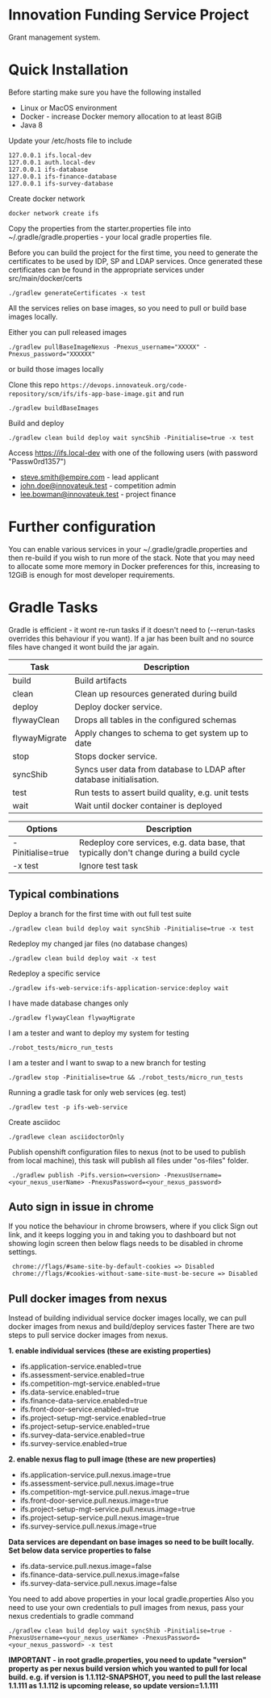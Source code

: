 # Innovation Funding Service Project

Grant management system.

# Quick Installation

Before starting make sure you have the following installed

* Linux or MacOS environment
* Docker - increase Docker memory allocation to at least 8GiB
* Java 8

Update your /etc/hosts file to include

```
127.0.0.1 ifs.local-dev
127.0.0.1 auth.local-dev
127.0.0.1 ifs-database
127.0.0.1 ifs-finance-database
127.0.0.1 ifs-survey-database
```

Create docker network

    docker network create ifs

Copy the properties from the starter.properties file into ~/.gradle/gradle.properties - your local gradle properties
file.

Before you can build the project for the first time, you need to generate the certificates to be used by IDP, SP and LDAP services.
Once generated these certificates can be found in the appropriate services under src/main/docker/certs

    ./gradlew generateCertificates -x test


All the services relies on base images, so you need to pull or build base images locally.

Either you can pull released images 

    ./gradlew pullBaseImageNexus -Pnexus_username="XXXXX" -Pnexus_password="XXXXXX"

or build those images locally 

Clone this repo `https://devops.innovateuk.org/code-repository/scm/ifs/ifs-app-base-image.git`
and run 

    ./gradlew buildBaseImages

Build and deploy

    ./gradlew clean build deploy wait syncShib -Pinitialise=true -x test

Access https://ifs.local-dev with one of the following users (with password "Passw0rd1357")

* steve.smith@empire.com - lead applicant
* john.doe@innovateuk.test - competition admin
* lee.bowman@innovateuk.test - project finance

# Further configuration

You can enable various services in your ~/.gradle/gradle.properties and then re-build if you wish to run more of the
stack.  Note that you may need to allocate some more memory in Docker preferences for this, increasing to 12GiB is
enough for most developer requirements.

# Gradle Tasks

Gradle is efficient - it wont re-run tasks if it doesn't need to (--rerun-tasks overrides this behaviour if you want).
If a jar has been built and no source files have changed it wont build the jar again.


| Task          | Description
|---------------|--------------
| build         | Build artifacts
| clean         | Clean up resources generated during build
| deploy        | Deploy docker service.
| flywayClean   | Drops all tables in the configured schemas
| flywayMigrate | Apply changes to schema to get system up to date
| stop          | Stops docker service.
| syncShib      | Syncs user data from database to LDAP after database initialisation.
| test          | Run tests to assert build quality, e.g. unit tests
| wait          | Wait until docker container is deployed

| Options            | Description
|--------------------|--------------
| -Pinitialise=true  | Redeploy core services, e.g. data base, that typically don't change during a build cycle
| -x test            | Ignore test task

## Typical combinations

Deploy a branch for the first time with out full test suite

    ./gradlew clean build deploy wait syncShib -Pinitialise=true -x test

Redeploy my changed jar files (no database changes)

    ./gradlew clean build deploy wait -x test

Redeploy a specific service

    ./gradlew ifs-web-service:ifs-application-service:deploy wait

I have made database changes only

    ./gradlew flywayClean flywayMigrate

I am a tester and want to deploy my system for testing

    ./robot_tests/micro_run_tests

I am a tester and I want to swap to a new branch for testing

    ./gradlew stop -Pinitialise=true && ./robot_tests/micro_run_tests

Running a gradle task for only web services (eg. test)

    ./gradlew test -p ifs-web-service

Create asciidoc

    ./gradlewe clean asciidoctorOnly
    
Publish openshift configuration files to nexus (not to be used to publish from local machine), this task will publish all files under "os-files" folder.

     ./gradlew publish -Pifs.version=<version> -PnexusUsername=<your_nexus_userName> -PnexusPassword=<your_nexus_password> 

## Auto sign in issue in chrome
If you notice the behaviour in chrome browsers, where if you click Sign out link, and it keeps logging you in and taking you to dashboard but not showing login screen then below flags needs to be disabled in chrome settings.

     chrome://flags/#same-site-by-default-cookies => Disabled
     chrome://flags/#cookies-without-same-site-must-be-secure => Disabled

## Pull docker images from nexus
Instead of building individual service docker images locally, we can pull docker images from nexus and build/deploy services faster
There are two steps to pull service docker images from nexus. 

**1. enable individual services (these are existing properties)**
- ifs.application-service.enabled=true
- ifs.assessment-service.enabled=true
- ifs.competition-mgt-service.enabled=true
- ifs.data-service.enabled=true
- ifs.finance-data-service.enabled=true
- ifs.front-door-service.enabled=true
- ifs.project-setup-mgt-service.enabled=true
- ifs.project-setup-service.enabled=true
- ifs.survey-data-service.enabled=true
- ifs.survey-service.enabled=true

**2. enable nexus flag to pull image (these are new properties)**
- ifs.application-service.pull.nexus.image=true
- ifs.assessment-service.pull.nexus.image=true
- ifs.competition-mgt-service.pull.nexus.image=true
- ifs.front-door-service.pull.nexus.image=true
- ifs.project-setup-mgt-service.pull.nexus.image=true
- ifs.project-setup-service.pull.nexus.image=true
- ifs.survey-service.pull.nexus.image=true

**Data services are dependant on base images so need to be built locally. Set below data service properties to false**
- ifs.data-service.pull.nexus.image=false
- ifs.finance-data-service.pull.nexus.image=false
- ifs.survey-data-service.pull.nexus.image=false

You need to add above properties in your local gradle.properties
Also you need to use your own credentials to pull images from nexus, pass your nexus credentials to gradle command

    ./gradlew clean build deploy wait syncShib -Pinitialise=true -PnexusUsername=<your_nexus_userName> -PnexusPassword=<your_nexus_password> -x test

**IMPORTANT - in root gradle.properties, you need to update "version" property as per nexus build version which you wanted to pull for local build. 
e.g. if version is 1.1.112-SNAPSHOT, you need to pull the last release 1.1.111 as 1.1.112 is upcoming release, so update version=1.1.111**
